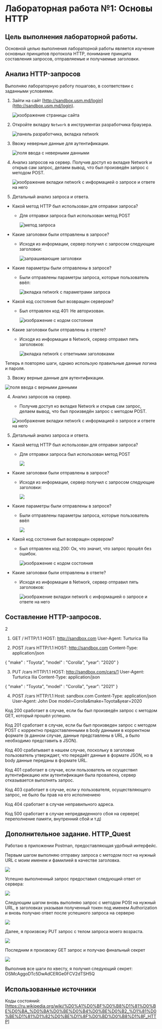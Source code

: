 # Лабораторная работа №1: Основы HTTP

## Цель выполнения лабораторной работы.

Основной целью выполнения лабораторной работы является изучение основных принципов протокола HTTP, понимание принципа составления запросов, отправляемые и получаемые заголовки.

## Анализ HTTP-запросов

Выполняю лабораторную работу пошагово, в соответствии с заданными условиями.

1.  Зайти на сайт [http://sandbox.usm.md/login](http://sandbox.usm.md/login).

    ![изображение страницы сайта](01.png)

2.  Откройте вкладку `Network` в инструментах разработчика браузера.

    ![панель разработчика, вкладка network](02.png)

3.  Ввожу неверные данные для аутентификации.

    ![поля ввода с неверными данными](03.png)

4.  Анализ запросов на сервер.
    Получив доступ ко вкладке Network и открыв сам запрос, делаем вывод, что был произведён запрос с методом POST.

    ![изображение вкладки network с информацией о запросе и ответе на него](04.png)

5.  Детальный анализ запроса и ответа.

- Какой метод HTTP был использован для отправки запроса?

  - Для отправки запроса был использован метод POST

    ![метод запроса](05.png)

- Какие заголовки были отправлены в запросе?

  - Исходя из информации, сервер получил с запросом следующие заголовки:

    ![запрашивающие заголовки](06.png)

- Какие параметры были отправлены в запросе?

  - Были отправлены параметры запроса, которые пользователь ввёл:

    ![вкладка network с параметрами запроса](09.png)

- Какой код состояния был возвращен сервером?

  - Был отправлен код 401: Не авторизован.

    ![изображение с кодом состояния](08.png)

- Какие заголовки были отправлены в ответе?

  - Исходя из информации в Network, сервер отправил пять заголовков:

    ![вкладка network с ответными заголовками](07.png)

Теперь я повторяю шаги, однако использую правильные данные логина и пароля.

3. Ввожу верные данные для аутентификации.

![поля ввода с верными данными](10.png)

4. Анализ запросов на сервер.

   - Получив доступ ко вкладке Network и открыв сам запрос, делаем вывод, что был произведён запрос с методом POST.

   ![изображение вкладки network с информацией о запросе и ответе на него](11.png)

5. Детальный анализ запроса и ответа.

- Какой метод HTTP был использован для отправки запроса?

  - Для отправки запроса был использован метод POST

    ![](12.png)

- Какие заголовки были отправлены в запросе?

  - Исходя из информации, сервер получил с запросом следующие заголовки:

    ![](13.png)

- Какие параметры были отправлены в запросе?

  - Были отправлены параметры запроса, которые пользователь ввёл

    ![](14.png)

- Какой код состояния был возвращен сервером?

  - Был отправлен код 200: Ок, что значит, что запрос прошёл без ошибок.

    ![изображение с кодом состояния](12.png)

- Какие заголовки были отправлены в ответе?

  - Исходя из информации в Network, сервер отправил пять заголовков:

    ![изображение вкладки network с информацией о запросе и ответе на него](15.png)

## Составление HTTP-запросов.

2
1. GET / HTTP/1.1
HOST: http://sandbox.com
User-Agent: Turturica Ilia

2. POST /cars HTTP/1.1
HOST: http://sandbox.com
Content-Type: application/json

{
"make" : "Toyota",
"model" : "Corolla",
"year": "2020"
}

3. PUT /cars HTTP/1.1
HOST: http://sandbox.com/cars/1
User-Agent: Turturica Ilia
Content-Type: application/json

{
"make" : "Toyota",
"model" : "Corolla",
"year": "2021"
}

4. POST /cars HTTP/1.1
Host: sandbox.com
Content-Type: application/json
User-Agent: John Doe
model=Corolla&make=Toyota&year=2020

Код 200 сработает в случае, если бы был произведён запрос с методом GET, который прошёл успешно.

Код 201 сработает в случае, если бы был произведен запрос с методом POST с корректно предоставленными в body данными в корректном формате (в данном случае, данные представлены в URL, а было необходимо представить в JSON).

Код 400 срабатывает в нашем случае, поскольку в заголовке пользователь утверждает, что передаёт данные в формате JSON, но в body данные переданы в формате URL.

Код 401 сработает в случае, если пользователь не осуществил аутентификацию или аутентификация была провалена, сервер отказывается выполнять запрос.

Код 403 сработает в случае, если у пользователя, осуществляющего запрос, не было бы прав на его исполнениею

Код 404 сработает в случае неправильного адреса.

Код 500 сработает в случае непредвиденного сбоя на сервере( переполнение памяти, внутренний сбой и т.д)

## Дополнительное задание. HTTP_Quest

Работаю в приложении Postman, предоставляющая удобный интерфейс.

Первым шагом выполняю отправку запроса с методом пост на нужный URL с моим именем и фамилией в качестве заголовка.

![](16.png)

Успешно выполненный запрос предоставил следующий ответ от сервера:

![](17.png)

Следующим шагом вновь выполняю запрос с методом POSt на нужный URL, в заголовках указывая полученный токен под именем Authorization и вновь получаю ответ после успешного запроса на серверю

![](18.png)

Далее, я произвожу PUT запрос с телом запроса моего возраста.

![](19.png)

Последним я произвожу GET запрос и получаю финальный секрет

![](20.png)

Выполнив все шаги по квесту, я получил следующий секрет: OSMcAggoDTc5DwAdCERGe0FCV2dTSH5Q

## Использованные источники

Коды состояний: [https://ru.wikipedia.org/wiki/%D0%A1%D0%BF%D0%B8%D1%81%D0%BE%D0%BA_%D0%BA%D0%BE%D0%B4%D0%BE%D0%B2_%D1%81%D0%BE%D1%81%D1%82%D0%BE%D1%8F%D0%BD%D0%B8%D1%8F_HTTP]
